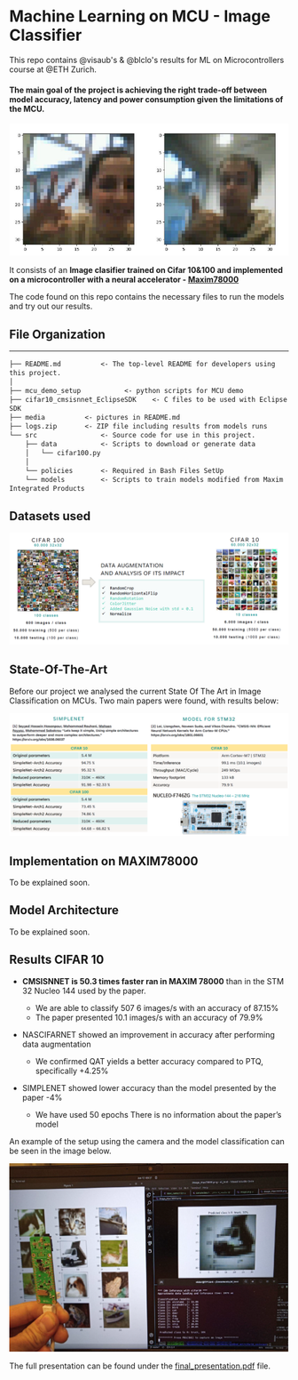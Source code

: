 # Machine Learning on MCU - Image Classifier

This repo contains @visaub's & @blclo's results for ML on Microcontrollers course at @ETH Zurich.
#### The main goal of the project is achieving the **right trade-off** between **model accuracy, latency and power consumption** given the limitations of the MCU. 

![intro_image_taken_with_mcu](media/welcome_picture.png)

It consists of an **Image clasifier trained on Cifar 10&100 and implemented on a microcontroller with a neural accelerator - [Maxim78000](https://github.com/MaximIntegratedAI/MaximAI_Documentation/blob/master/MAX78000_Feather/README.md)**

The code found on this repo contains the necessary files to run the models and try out our results.

## File Organization
------------

    ├── README.md          <- The top-level README for developers using this project.
    │
    ├── mcu_demo_setup           <- python scripts for MCU demo
    ├── cifar10_cmsisnnet_EclipseSDK    <- C files to be used with Eclipse SDK
    ├── media          <- pictures in README.md
    ├── logs.zip       <- ZIP file including results from models runs
    └── src                <- Source code for use in this project.
        ├── data           <- Scripts to download or generate data
        │   └── cifar100.py
        │
        └── policies       <- Required in Bash Files SetUp
        └── models         <- Scripts to train models modified from Maxim Integrated Products 


## Datasets used
![datasets](media/dataset_presentation.png)

## State-Of-The-Art
Before our project we analysed the current State Of The Art in Image Classification on MCUs. Two main papers were found, with results below:

![stateart](media/state-of-the-art.png)

## Implementation on MAXIM78000
To be explained soon.

## Model Architecture
To be explained soon.

## Results CIFAR 10
- **CMSISNNET is 50.3 times faster ran in MAXIM 78000** than in the STM 32 Nucleo 144 used by the paper.
    - We are able to classify 507 6 images/s with an accuracy of 87.15%
    - The paper presented 10.1 images/s with an accuracy of 79.9%

- NASCIFARNET showed an improvement in accuracy after performing data augmentation 
    - We confirmed QAT yields a better accuracy compared to PTQ, specifically +4.25%

- SIMPLENET showed lower accuracy than the model presented by the paper -4%
    - We have used 50 epochs There is no information about the paper’s model

An example of the setup using the camera and the model classification can be seen in the image below.

![results](media/results.png)

The full presentation can be found under the [final_presentation.pdf](https://github.com/blclo/MLonMicrocontrollers/blob/main/final_presentation.pdf) file.
